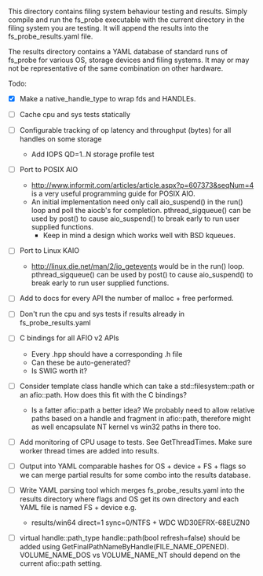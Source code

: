 This directory contains filing system behaviour testing and results.
Simply compile and run the fs_probe executable with the current directory
in the filing system you are testing. It will append the results into
the fs_probe_results.yaml file.

The results directory contains a YAML database of standard runs of
fs_probe for various OS, storage devices and filing systems. It may or
may not be representative of the same combination on other hardware.

Todo:
- [x] Make a native_handle_type to wrap fds and HANDLEs.
- [ ] Cache cpu and sys tests statically
- [ ] Configurable tracking of op latency and throughput (bytes) for all
handles on some storage
  - Add IOPS QD=1..N storage profile test
- [ ] Port to POSIX AIO
  - http://www.informit.com/articles/article.aspx?p=607373&seqNum=4 is a
very useful programming guide for POSIX AIO.
  - An initial implementation need only call aio_suspend() in the run() loop
and poll the aiocb's for completion. pthread_sigqueue() can be used by post()
to cause aio_suspend() to break early to run user supplied functions.
    - Keep in mind a design which works well with BSD kqueues.
- [ ] Port to Linux KAIO
  - http://linux.die.net/man/2/io_getevents would be in the run() loop.
pthread_sigqueue() can be used by post() to cause aio_suspend() to break
early to run user supplied functions.
- [ ] Add to docs for every API the number of malloc + free performed.
- [ ] Don't run the cpu and sys tests if results already in fs_probe_results.yaml
- [ ] C bindings for all AFIO v2 APIs
  - Every .hpp should have a corresponding .h file
  - Can these be auto-generated?
  - Is SWIG worth it?
- [ ] Consider template<class PathType> class handle which can take a
std::filesystem::path or an afio::path. How does this fit with the C bindings?
  - Is a fatter afio::path a better idea? We probably need to allow relative paths
based on a handle and fragment in afio::path, therefore might as well encapsulate
NT kernel vs win32 paths in there too.
- [ ] Add monitoring of CPU usage to tests. See GetThreadTimes. Make sure
worker thread times are added into results.
- [ ] Output into YAML comparable hashes for OS + device + FS + flags
so we can merge partial results for some combo into the results database.
- [ ] Write YAML parsing tool which merges fs_probe_results.yaml into
the results directory where flags and OS get its own directory and each YAML file
is named FS + device e.g.
  - results/win64 direct=1 sync=0/NTFS + WDC WD30EFRX-68EUZN0
- [ ] virtual handle::path_type handle::path(bool refresh=false) should be added using
GetFinalPathNameByHandle(FILE_NAME_OPENED). VOLUME_NAME_DOS vs VOLUME_NAME_NT should
depend on the current afio::path setting.

